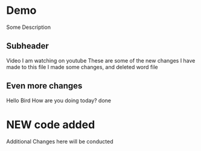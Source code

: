 # Demo
Some Description 

## Subheader 
Video I am watching on youtube 
These are some of the new changes I have made to this file 
I made some changes, and deleted word file 
## Even more changes
Hello Bird 
How are you doing today?
done

# NEW code added
Additional Changes here will be conducted 
